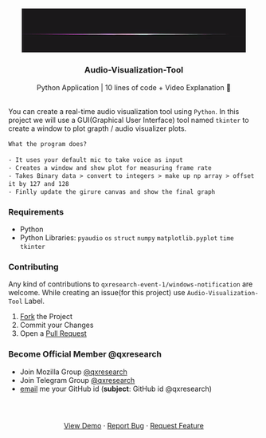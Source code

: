  <br />
<p align="center">
  <a href="https://github.com/othneildrew/Best-README-Template">
    <img width="450px" src="https://github.com/xiaowuc2/xiaowuc2/blob/master/source/qxr/gk.gif" alt="Logo">
  </a>

  <h3 align="center">Audio-Visualization-Tool</h3>

  <p align="center">
    Python Application | 10 lines of code + Video Explanation 🧭
    <br>
    <br />
  </p>
</p>

You can create a real-time audio visualization tool using `Python`. In this project we will use a GUI(Graphical User Interface) tool named `tkinter` to create a window to plot grapth / audio visualizer plots.
```
What the program does? 

- It uses your default mic to take voice as input
- Creates a window and show plot for measuring frame rate
- Takes Binary data > convert to integers > make up np array > offset it by 127 and 128
- Finlly update the girure canvas and show the final graph
``` 
### Requirements

* Python
* Python Libraries: `pyaudio` `os` `struct` `numpy` `matplotlib.pyplot` `time` `tkinter`

### Contributing

Any kind of contributions to `qxresearch-event-1/windows-notification` are welcome. While creating an issue(for this project) use `Audio-Visualization-Tool` Label.

1. [Fork](https://github.com/qxresearch/qxresearch-event-1/fork) the Project
2. Commit your Changes
3. Open a [Pull Request](https://github.com/qxresearch/qxresearch-event-1/pulls)

### Become Official Member @qxresearch

* Join Mozilla Group [@qxresearch](https://community.mozilla.org/en/groups/qx-research/)
* Join Telegram Group [@qxresearch](https://t.me/qxresearch)
* <a href = "mailto: rohitmandal814566@gmail.com">email</a> me your GitHub id (**subject**: GitHub id @qxresearch)


<h3 align="center"></h3>

  <p align="center">
    <br>
    <br/>
    <a href="https://www.youtube.com/channel/UCX7oe66V8zyFpAJyMfPL9VA">View Demo</a>
    ·
    <a href="https://github.com/qxresearch/qxresearch-event-1/issues">Report Bug</a>
    ·
    <a href="https://github.com/qxresearch/qxresearch-event-1/issues">Request Feature</a>
    <br>
    <br />
  </p>
</p>
